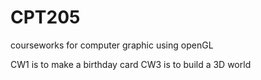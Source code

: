 # CPT205
courseworks for computer graphic using openGL

CW1 is to make a birthday card
CW3 is to build a 3D world
